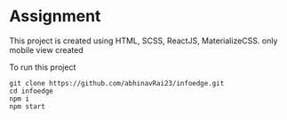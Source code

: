 # Assignment

This project is created using HTML, SCSS, ReactJS, MaterializeCSS.
only mobile view created

To run this project
    
    git clone https://github.com/abhinavRai23/infoedge.git
    cd infoedge
    npm i
    npm start

